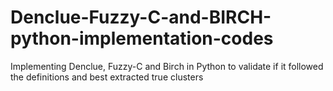 # Denclue-Fuzzy-C-and-BIRCH-python-implementation-codes
Implementing Denclue, Fuzzy-C and Birch  in Python to validate if it followed the definitions and best extracted true clusters
